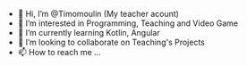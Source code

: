 - 👋 Hi, I’m @Timomoulin (My teacher acount) 
- 👀 I’m interested in Programming, Teaching and Video Game
- 🌱 I’m currently learning  Kotlin, Angular
- 💞️ I’m looking to collaborate on  Teaching's Projects
- 📫 How to reach me ... 

<!---
Timomoulin/Timomoulin is a ✨ special ✨ repository because its `README.md` (this file) appears on your GitHub profile.
You can click the Preview link to take a look at your changes.
--->
